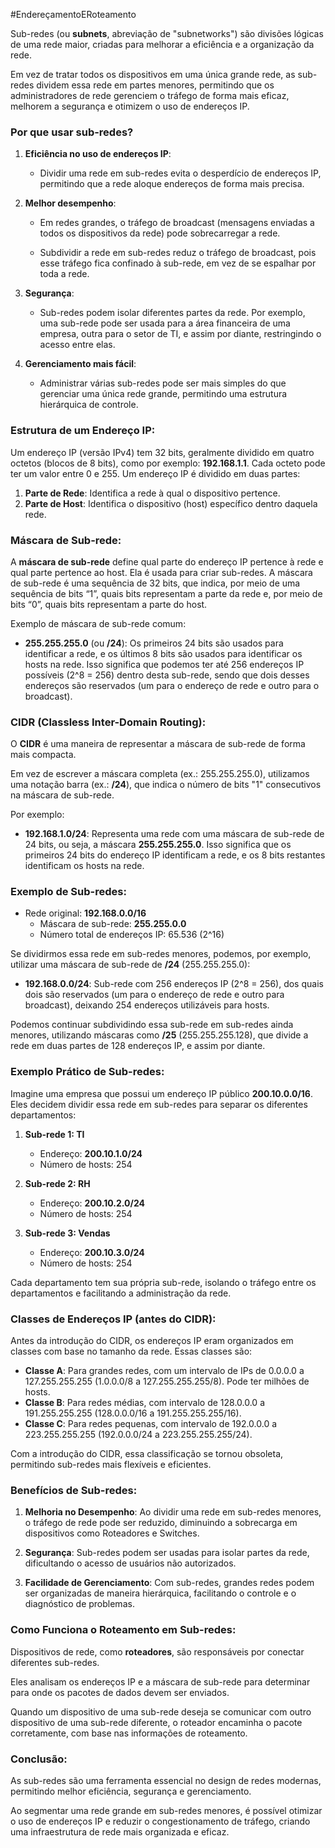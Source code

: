 #EndereçamentoERoteamento 

Sub-redes (ou **subnets**, abreviação de "subnetworks") são divisões lógicas de uma rede maior, criadas para melhorar a eficiência e a organização da rede. 

Em vez de tratar todos os dispositivos em uma única grande rede, as sub-redes dividem essa rede em partes menores, permitindo que os administradores de rede gerenciem o tráfego de forma mais eficaz, melhorem a segurança e otimizem o uso de endereços IP.

### Por que usar sub-redes?

1. **Eficiência no uso de endereços IP**:
    
    - Dividir uma rede em sub-redes evita o desperdício de endereços IP, permitindo que a rede aloque endereços de forma mais precisa.
2. **Melhor desempenho**:
    
    - Em redes grandes, o tráfego de broadcast (mensagens enviadas a todos os dispositivos da rede) pode sobrecarregar a rede. 
    
    - Subdividir a rede em sub-redes reduz o tráfego de broadcast, pois esse tráfego fica confinado à sub-rede, em vez de se espalhar por toda a rede.
1. **Segurança**:
    
    - Sub-redes podem isolar diferentes partes da rede. Por exemplo, uma sub-rede pode ser usada para a área financeira de uma empresa, outra para o setor de TI, e assim por diante, restringindo o acesso entre elas.
4. **Gerenciamento mais fácil**:
    
    - Administrar várias sub-redes pode ser mais simples do que gerenciar uma única rede grande, permitindo uma estrutura hierárquica de controle.

### Estrutura de um Endereço IP:

Um endereço IP (versão IPv4) tem 32 bits, geralmente dividido em quatro octetos (blocos de 8 bits), como por exemplo: **192.168.1.1**. Cada octeto pode ter um valor entre 0 e 255. Um endereço IP é dividido em duas partes:

1. **Parte de Rede**: Identifica a rede à qual o dispositivo pertence.
2. **Parte de Host**: Identifica o dispositivo (host) específico dentro daquela rede.

### Máscara de Sub-rede:

A **máscara de sub-rede** define qual parte do endereço IP pertence à rede e qual parte pertence ao host. Ela é usada para criar sub-redes. A máscara de sub-rede é uma sequência de 32 bits, que indica, por meio de uma sequência de bits “1”, quais bits representam a parte da rede e, por meio de bits “0”, quais bits representam a parte do host.

Exemplo de máscara de sub-rede comum:

- **255.255.255.0** (ou **/24**): Os primeiros 24 bits são usados para identificar a rede, e os últimos 8 bits são usados para identificar os hosts na rede. Isso significa que podemos ter até 256 endereços IP possíveis (2^8 = 256) dentro desta sub-rede, sendo que dois desses endereços são reservados (um para o endereço de rede e outro para o broadcast).

### CIDR (Classless Inter-Domain Routing):

O **CIDR** é uma maneira de representar a máscara de sub-rede de forma mais compacta. 

Em vez de escrever a máscara completa (ex.: 255.255.255.0), utilizamos uma notação barra (ex.: **/24**), que indica o número de bits "1" consecutivos na máscara de sub-rede.

Por exemplo:

- **192.168.1.0/24**: Representa uma rede com uma máscara de sub-rede de 24 bits, ou seja, a máscara **255.255.255.0**. Isso significa que os primeiros 24 bits do endereço IP identificam a rede, e os 8 bits restantes identificam os hosts na rede.

### Exemplo de Sub-redes:

- Rede original: **192.168.0.0/16**
    - Máscara de sub-rede: **255.255.0.0**
    - Número total de endereços IP: 65.536 (2^16)

Se dividirmos essa rede em sub-redes menores, podemos, por exemplo, utilizar uma máscara de sub-rede de **/24** (255.255.255.0):

- **192.168.0.0/24**: Sub-rede com 256 endereços IP (2^8 = 256), dos quais dois são reservados (um para o endereço de rede e outro para broadcast), deixando 254 endereços utilizáveis para hosts.

Podemos continuar subdividindo essa sub-rede em sub-redes ainda menores, utilizando máscaras como **/25** (255.255.255.128), que divide a rede em duas partes de 128 endereços IP, e assim por diante.

### Exemplo Prático de Sub-redes:

Imagine uma empresa que possui um endereço IP público **200.10.0.0/16**. Eles decidem dividir essa rede em sub-redes para separar os diferentes departamentos:

1. **Sub-rede 1: TI**
    
    - Endereço: **200.10.1.0/24**
    - Número de hosts: 254
2. **Sub-rede 2: RH**
    
    - Endereço: **200.10.2.0/24**
    - Número de hosts: 254
3. **Sub-rede 3: Vendas**
    
    - Endereço: **200.10.3.0/24**
    - Número de hosts: 254

Cada departamento tem sua própria sub-rede, isolando o tráfego entre os departamentos e facilitando a administração da rede.

### Classes de Endereços IP (antes do CIDR):

Antes da introdução do CIDR, os endereços IP eram organizados em classes com base no tamanho da rede. Essas classes são:

- **Classe A**: Para grandes redes, com um intervalo de IPs de 0.0.0.0 a 127.255.255.255 (1.0.0.0/8 a 127.255.255.255/8). Pode ter milhões de hosts.
- **Classe B**: Para redes médias, com intervalo de 128.0.0.0 a 191.255.255.255 (128.0.0.0/16 a 191.255.255.255/16).
- **Classe C**: Para redes pequenas, com intervalo de 192.0.0.0 a 223.255.255.255 (192.0.0.0/24 a 223.255.255.255/24).

Com a introdução do CIDR, essa classificação se tornou obsoleta, permitindo sub-redes mais flexíveis e eficientes.

### Benefícios de Sub-redes:

1. **Melhoria no Desempenho**: Ao dividir uma rede em sub-redes menores, o tráfego de rede pode ser reduzido, diminuindo a sobrecarga em dispositivos como Roteadores e Switches.
    
2. **Segurança**: Sub-redes podem ser usadas para isolar partes da rede, dificultando o acesso de usuários não autorizados.
    
3. **Facilidade de Gerenciamento**: Com sub-redes, grandes redes podem ser organizadas de maneira hierárquica, facilitando o controle e o diagnóstico de problemas.
    

### Como Funciona o Roteamento em Sub-redes:

Dispositivos de rede, como **roteadores**, são responsáveis por conectar diferentes sub-redes. 

Eles analisam os endereços IP e a máscara de sub-rede para determinar para onde os pacotes de dados devem ser enviados. 

Quando um dispositivo de uma sub-rede deseja se comunicar com outro dispositivo de uma sub-rede diferente, o roteador encaminha o pacote corretamente, com base nas informações de roteamento.

### Conclusão:

As sub-redes são uma ferramenta essencial no design de redes modernas, permitindo melhor eficiência, segurança e gerenciamento.

Ao segmentar uma rede grande em sub-redes menores, é possível otimizar o uso de endereços IP e reduzir o congestionamento de tráfego, criando uma infraestrutura de rede mais organizada e eficaz.